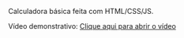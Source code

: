 Calculadora básica feita com HTML/CSS/JS.

Vídeo demonstrativo: [Clique aqui para abrir o vídeo](https://drive.google.com/file/d/1mjS2phgkS81IWsQAjLGGkBjl-9bvaWNZ/view?usp=sharing)
